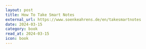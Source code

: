 ```yaml
---
layout: post
title: How To Take Smart Notes
external_url: https://www.soenkeahrens.de/en/takesmartnotes
date: 2024-03-15
category: book
read_at: 2024-03-15
icon: book
---
```

